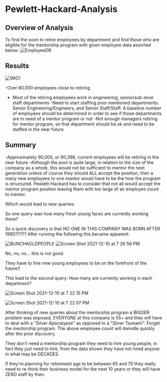 # Pewlett-Hackard-Analysis

## Overview of Analysis

To find the soon to retire employees by department and find those who are eligible for the mentorship program with given employee data assorted below:
![EmployeeDB](https://user-images.githubusercontent.com/92451164/145659169-e1f6f541-33ef-4436-a58a-01668ede7740.png)

## Results

![IMG1](https://user-images.githubusercontent.com/92451164/145659176-f4de00d3-31e2-4bff-a213-862cc2d9148f.png)

-Over 90,000 employees close to retiring
- Most of the retiring employees work in engineering, senior/sub-level staff departments
-Need to start staffing prior mentioned departments: Senior Engineering/Engineers, and Senior Staff/Staff. A baseline number of employees should be determined in order to see if those departments are in need of a mentor program or not
-Not enough managers retiring for mentor program, so that department should be ok and need to be staffed in the near future

## Summary

-Approximately 90,000, or 90,398, current employees will be retiring in the near future
-Although the pool is quite large, in relation to the size of the company as a whole, this would not be sufficient to mentor the next generation unless of course they should ALL accept the position, then a many new employees to one mentor would have to be the how the program is structured.  Pewlett-Hackard has to consider that not all would accept the mentor program position leaving them with too large of an employee count to mentor.

Which would lead to new queries:

So one query was how many fresh young faces are currently working there?

So a quick discovery is that NO ONE IN THIS COMPANY WAS BORN AFTER 1965?!??!?
After running the following this became apparent:

![BUNCHAOLDPEOPLE](https://user-images.githubusercontent.com/92451164/145659190-083bd3cd-9fb3-4d75-8f0d-a222fb4bb90f.png)
![Screen Shot 2021-12-10 at 7 26 56 PM](https://user-images.githubusercontent.com/92451164/145659259-7f345e26-eb1a-4e51-8449-a7d5132081c1.png)

No, no, no... this is not good.

They have to hire new young employees to be on the forefront of the future!!

This lead to the second query:
How many are currently working in each department?

![Screen Shot 2021-12-10 at 7 22 15 PM](https://user-images.githubusercontent.com/92451164/145659263-6fe632a5-fd55-4eb3-a54a-a90019a53758.png)


![Screen Shot 2021-12-10 at 7 22 07 PM](https://user-images.githubusercontent.com/92451164/145659268-ce39ab8a-2994-4775-98c5-a0170d92e2f2.png)

After thinking of new queries about the mentorship program a BIGGER problem was exposed, EVERYONE at this company is 55+ and they will have to deal with a "Silver Apocalypse" as opposed to a "Silver Tsunami". Forget the mentorship program. The above employee count will dwindle quickly after the prior discovery. 

They don't need a mentorship program they need to hire young people, in fact they just need to hire, from the data shown they have not hired anyone in what may be DECADES.

If they're planning for retirement age to be between 65 and 70 they really need to re-think their business model for the next 10 years or they will have ZERO staff by then. 
